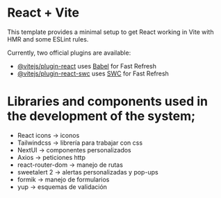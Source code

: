 # React + Vite

This template provides a minimal setup to get React working in Vite with HMR and some ESLint rules.

Currently, two official plugins are available:

- [@vitejs/plugin-react](https://github.com/vitejs/vite-plugin-react/blob/main/packages/plugin-react/README.md) uses [Babel](https://babeljs.io/) for Fast Refresh
- [@vitejs/plugin-react-swc](https://github.com/vitejs/vite-plugin-react-swc) uses [SWC](https://swc.rs/) for Fast Refresh

# Libraries and components used in the development of the system;

- React icons -> iconos
- Tailwindcss -> librería para trabajar con css
- NextUI -> componentes personalizados
- Axios -> peticiones http
- react-router-dom -> manejo de rutas
- sweetalert 2 -> alertas personalizadas y pop-ups
- formik -> manejo de formularios
- yup -> esquemas de validación
